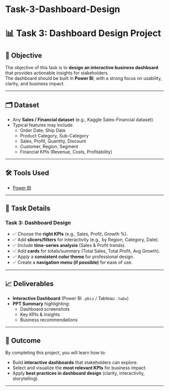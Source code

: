 # Task-3-Dashboard-Design
# 📊 Task 3: Dashboard Design Project

## 🎯 Objective
The objective of this task is to **design an interactive business dashboard** that provides actionable insights for stakeholders.  
The dashboard should be built in **Power BI**, with a strong focus on usability, clarity, and business impact.

---

## 🗂 Dataset
- Any **Sales / Financial dataset** (e.g., Kaggle Sales-Financial dataset).  
- Typical features may include:
  - Order Date, Ship Date
  - Product Category, Sub-Category
  - Sales, Profit, Quantity, Discount
  - Customer, Region, Segment
  - Financial KPIs (Revenue, Costs, Profitability)

---

## 🛠 Tools Used
- [Power BI](https://powerbi.microsoft.com/)  

---

## 📌 Task Details
### Task 3: Dashboard Design
- ✅ Choose the **right KPIs** (e.g., Sales, Profit, Growth %).  
- ✅ Add **slicers/filters** for interactivity (e.g., by Region, Category, Date).  
- ✅ Include **time-series analysis** (Sales & Profit trends).  
- ✅ Add **cards** for totals/summary (Total Sales, Total Profit, Avg Growth).  
- ✅ Apply a **consistent color theme** for professional design.  
- ✅ Create a **navigation menu (if possible)** for ease of use.  

---

## 📈 Deliverables
- **Interactive Dashboard** (Power BI `.pbix` / Tableau `.twbx`)  
- **PPT Summary** highlighting:
  - Dashboard screenshots  
  - Key KPIs & insights  
  - Business recommendations  

---

## 🚀 Outcome
By completing this project, you will learn how to:
- Build **interactive dashboards** that stakeholders can explore.  
- Select and visualize the **most relevant KPIs** for business impact.  
- Apply **best practices in dashboard design** (clarity, interactivity, storytelling).  

---
